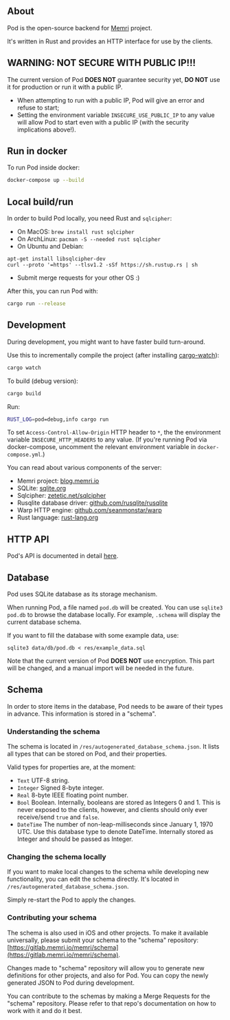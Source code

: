 ## About

Pod is the open-source backend for [Memri](https://memri.io/) project.

It's written in Rust and provides an HTTP interface for use by the clients.

## WARNING: NOT SECURE WITH PUBLIC IP!!!

The current version of Pod **DOES NOT** guarantee security yet,
**DO NOT** use it for production or run it with a public IP.

* When attempting to run with a public IP, Pod will give an error and refuse to start;
* Setting the environment variable `INSECURE_USE_PUBLIC_IP` to any value
will allow Pod to start even with a public IP (with the security implications above!).

## Run in docker
To run Pod inside docker:
```sh
docker-compose up --build
```


## Local build/run

In order to build Pod locally, you need Rust and `sqlcipher`:

* On MacOS: `brew install rust sqlcipher`
* On ArchLinux: `pacman -S --needed rust sqlcipher`
* On Ubuntu and Debian:
```
apt-get install libsqlcipher-dev
curl --proto '=https' --tlsv1.2 -sSf https://sh.rustup.rs | sh
```
* Submit merge requests for your other OS :)

After this, you can run Pod with:
```sh
cargo run --release
```


## Development
During development, you might want to have faster build turn-around.

Use this to incrementally compile the project (after installing [cargo-watch](https://github.com/passcod/cargo-watch)):
```sh
cargo watch
```

To build (debug version):
```sh
cargo build
```

Run:
```sh
RUST_LOG=pod=debug,info cargo run
```

To set `Access-Control-Allow-Origin` HTTP header to `*`,
the the environment variable `INSECURE_HTTP_HEADERS` to any value.
(If you're running Pod via docker-compose, uncomment the relevant environment variable in `docker-compose.yml`.)

You can read about various components of the server:

* Memri project: [blog.memri.io](https://blog.memri.io/)
* SQLite: [sqlite.org](https://sqlite.org)
* Sqlcipher: [zetetic.net/sqlcipher](https://www.zetetic.net/sqlcipher/open-source/)
* Rusqlite database driver: [github.com/rusqlite/rusqlite](https://github.com/rusqlite/rusqlite)
* Warp HTTP engine: [github.com/seanmonstar/warp](https://github.com/seanmonstar/warp)
* Rust language: [rust-lang.org](https://www.rust-lang.org/)


## HTTP API
Pod's API is documented in detail [here](./docs/HTTP_API.md).


## Database
Pod uses SQLite database as its storage mechanism.

When running Pod, a file named `pod.db` will be created.
You can use `sqlite3 pod.db` to browse the database locally.
For example, `.schema` will display the current database schema.

If you want to fill the database with some example data, use:
```
sqlite3 data/db/pod.db < res/example_data.sql
```

Note that the current version of Pod **DOES NOT** use encryption.
This part will be changed, and a manual import will be needed in the future.


## Schema
In order to store items in the database, Pod needs to be aware of their types in advance.
This information is stored in a "schema".

### Understanding the schema
The schema is located in `/res/autogenerated_database_schema.json`.
It lists all types that can be stored on Pod, and their properties.

Valid types for properties are, at the moment:

* `Text` UTF-8 string.
* `Integer` Signed 8-byte integer.
* `Real` 8-byte IEEE floating point number.
* `Bool` Boolean. Internally, booleans are stored as Integers 0 and 1. This is never exposed
to the clients, however, and clients should only ever receive/send `true` and `false`.
* `DateTime` The number of non-leap-milliseconds since January 1, 1970 UTC.
Use this database type to denote DateTime.
Internally stored as Integer and should be passed as Integer.

### Changing the schema locally
If you want to make local changes to the schema while developing
new functionality, you can edit the schema directly.
It's located in `/res/autogenerated_database_schema.json`.

Simply re-start the Pod to apply the changes.

### Contributing your schema
The schema is also used in iOS and other projects.
To make it available universally, please submit your schema to the "schema" repository:
[https://gitlab.memri.io/memri/schema](https://gitlab.memri.io/memri/schema).

Changes made to "schema" repository will allow you to generate new definitions
for other projects, and also for Pod.
You can copy the newly generated JSON to Pod during development.

You can contribute to the schemas by making a Merge Requests for the "schema" repository.
Please refer to that repo's documentation on how to work with it and do it best.
